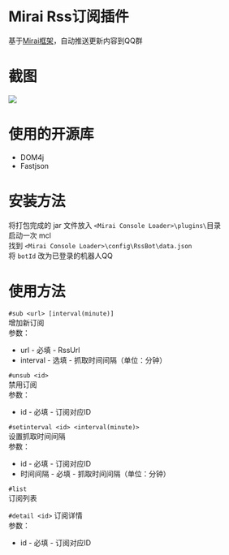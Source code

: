 # Mirai Rss订阅插件

基于[Mirai框架](https://github.com/mamoe/mirai)，自动推送更新内容到QQ群

# 截图

![](https://pic.rmb.bdstatic.com/bjh/fe21f012edc545460c9e4e5a6414b0e4.png)

# 使用的开源库

- DOM4j
- Fastjson

# 安装方法

将打包完成的 jar 文件放入 `<Mirai Console Loader>\plugins\`目录  
启动一次 mcl  
找到 `<Mirai Console Loader>\config\RssBot\data.json`  
将 `botId` 改为已登录的机器人QQ

# 使用方法

`#sub <url> [interval(minute)]`  
增加新订阅  
参数：  
- url - 必填 - RssUrl  
- interval - 选填 - 抓取时间间隔（单位：分钟）

`#unsub <id>`  
禁用订阅  
参数：
- id - 必填 - 订阅对应ID

`#setinterval <id> <interval(minute)>`  
设置抓取时间间隔  
参数：
- id - 必填 - 订阅对应ID
- 时间间隔 - 必填 - 抓取时间间隔（单位：分钟）

`#list`  
订阅列表

`#detail <id>`
订阅详情  
参数：
- id - 必填 - 订阅对应ID
